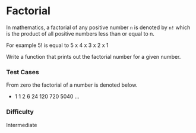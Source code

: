 # Factorial

In mathematics, a factorial of any positive number `n` is denoted by `n!` which is the product of all positive numbers less than or equal to n.

For example 5! is equal to 5 x 4 x 3 x 2 x 1

Write a function that prints out the factorial number for a given number.

### Test Cases

From zero the factorial of a number is denoted below.

- 1 1 2 6 24 120 720 5040 ...

### Difficulty

Intermediate
